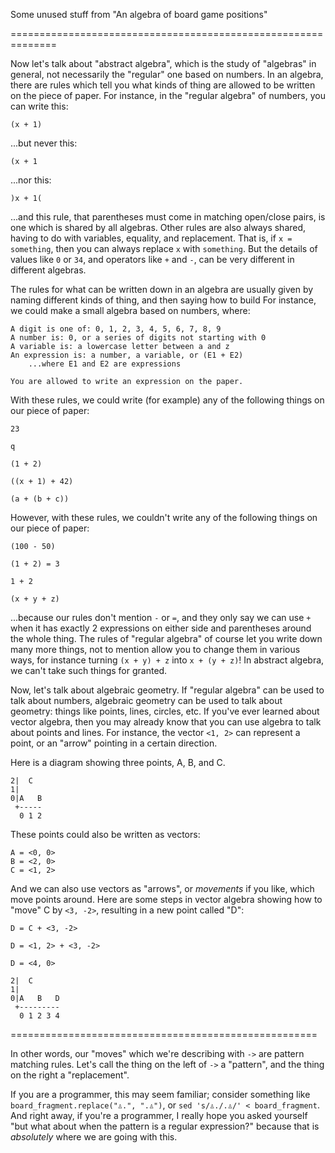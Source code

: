 
Some unused stuff from "An algebra of board game positions"

==============================================================

Now let's talk about "abstract algebra", which is the study of "algebras"
in general, not necessarily the "regular" one based on numbers.
In an algebra, there are rules which tell you what kinds of thing are
allowed to be written on the piece of paper.
For instance, in the "regular algebra" of numbers, you can write this:

    (x + 1)

...but never this:

    (x + 1

...nor this:

    )x + 1(

...and this rule, that parentheses must come in matching open/close pairs,
is one which is shared by all algebras.
Other rules are also always shared, having to do with variables, equality,
and replacement.
That is, if `x = something`, then you can always replace `x` with `something`.
But the details of values like `0` or `34`, and operators like `+` and `-`,
can be very different in different algebras.

The rules for what can be written down in an algebra are usually given by
naming different kinds of thing, and then saying how to build 
For instance, we could make a small algebra based on numbers, where:

    A digit is one of: 0, 1, 2, 3, 4, 5, 6, 7, 8, 9
    A number is: 0, or a series of digits not starting with 0
    A variable is: a lowercase letter between a and z
    An expression is: a number, a variable, or (E1 + E2)
        ...where E1 and E2 are expressions

    You are allowed to write an expression on the paper.

With these rules, we could write (for example) any of the following things on
our piece of paper:

    23

    q

    (1 + 2)

    ((x + 1) + 42)

    (a + (b + c))

However, with these rules, we couldn't write any of the following things on
our piece of paper:

    (100 - 50)

    (1 + 2) = 3

    1 + 2

    (x + y + z)

...because our rules don't mention `-` or `=`, and they only say we can use `+` when
it has exactly 2 expressions on either side and parentheses around the whole
thing.
The rules of "regular algebra" of course let you write down many more things,
not to mention allow you to change them in various ways, for instance turning
`(x + y) + z` into `x + (y + z)`!
In abstract algebra, we can't take such things for granted.

Now, let's talk about algebraic geometry.
If "regular algebra" can be used to talk about numbers, algebraic geometry can be
used to talk about geometry: things like points, lines, circles, etc.
If you've ever learned about vector algebra, then you may already know that you
can use algebra to talk about points and lines.
For instance, the vector `<1, 2>` can represent a point, or an "arrow" pointing in
a certain direction.

Here is a diagram showing three points, A, B, and C.

    2|  C
    1|
    0|A   B
     +-----
      0 1 2

These points could also be written as vectors:

    A = <0, 0>
    B = <2, 0>
    C = <1, 2>

And we can also use vectors as "arrows", or *movements* if you like, which
move points around.
Here are some steps in vector algebra showing how to "move" C by `<3, -2>`,
resulting in a new point called "D":

    D = C + <3, -2>

    D = <1, 2> + <3, -2>

    D = <4, 0>

    2|  C
    1|
    0|A   B   D
     +---------
      0 1 2 3 4

=====================================================

In other words, our "moves" which we're describing with `->` are pattern
matching rules.
Let's call the thing on the left of `->` a "pattern", and the thing on the
right a "replacement".

If you are a programmer, this may seem familiar; consider something like
`board_fragment.replace("♙.", ".♙")`, or `sed 's/♙./.♙/' < board_fragment`.
And right away, if you're a programmer, I really hope you asked yourself
"but what about when the pattern is a regular expression?" because that is
*absolutely* where we are going with this.

